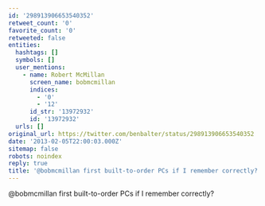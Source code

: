 ```yaml
---
id: '298913906653540352'
retweet_count: '0'
favorite_count: '0'
retweeted: false
entities:
  hashtags: []
  symbols: []
  user_mentions:
    - name: Robert McMillan
      screen_name: bobmcmillan
      indices:
        - '0'
        - '12'
      id_str: '13972932'
      id: '13972932'
  urls: []
original_url: https://twitter.com/benbalter/status/298913906653540352
date: '2013-02-05T22:00:03.000Z'
sitemap: false
robots: noindex
reply: true
title: '@bobmcmillan first built-to-order PCs if I remember correctly?'
---
```


@bobmcmillan first built-to-order PCs if I remember correctly?